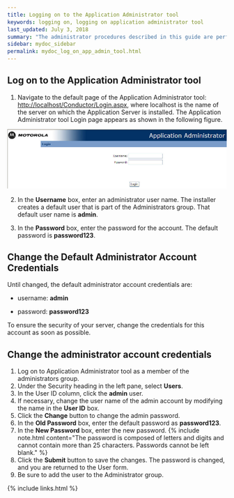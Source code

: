 ```yaml
---
title: Logging on to the Application Administrator tool
keywords: logging on, logging on application administrator tool
last_updated: July 3, 2018
summary: "The administrator procedures described in this guide are performed using the Application Administrator tool. The default path of the Application Server is http://localhost/Server/default.aspx. When you log on to the Application Administrator tool for the first time, the login service uses localhost as the server by default. In case you enter a server name other than localhost, the Application Administrator tool uses this server name when you log on to the server the next time. You must enter a database name if you have entered a server name. If you do not enter a value in the Server Name box, the Server uses localhost as the default server and MASMetadata as the default database. "
sidebar: mydoc_sidebar
permalink: mydoc_log_on_app_admin_tool.html
---
```


## Log on to the Application Administrator tool

1.  Navigate to the default page of the Application Administrator tool: <http://localhost/Conductor/Login.aspx>, where localhost is the name of the server on which the Application Server is installed. The Application Administrator tool Login page appears as shown in the following figure.
<img src="images/application-administrator-tool-login-page.png">

2.  In the **Username** box, enter an administrator user name. The installer     creates a default user that is part of the Administrators group. That     default user name is **admin**.

3.  In the **Password** box, enter the password for the account. The default     password is **password123**.

## Change the Default Administrator Account Credentials

Until changed, the default administrator account credentials are:

-   username: **admin**

-   password: **password123**

To ensure the security of your server, change the credentials for this account as soon as possible.

## Change the administrator account credentials

  1.  Log on to Application Administrator tool as a member of the administrators group.
  2.  Under the Security heading in the left pane, select **Users**.    
  3.  In the User ID column, click the **admin** user.
  4.  If necessary, change the user name of the admin account by modifying the name in the **User ID** box.
  5.  Click the **Change** button to change the admin password.
  6.  In the **Old Password** box, enter the default password as **password123**.
  7.  In the **New Password** box, enter the new password.
       {% include note.html content="The password is composed of letters and digits and cannot contain more than 25 characters. Passwords cannot be left blank." %}
  8.  Click the **Submit** button to save the changes. The password is changed, and you are returned to the User form.
  9.  Be sure to add the user to the Administrator group.

{% include links.html %}
